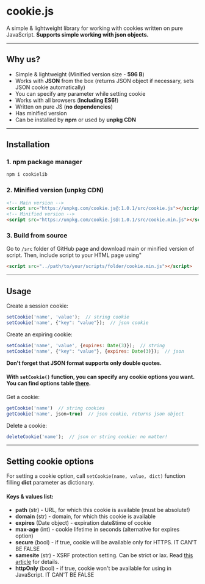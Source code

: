 # cookie.js
A simple &amp; lightweight library for working with cookies written on pure JavaScript. **Supports simple working with json objects.**
***
## Why us?
- Simple & lightweight (Minified version size - **596 B**)
- Works with **JSON** from the box (returns JSON object if necessary, sets JSON cookie automatically)
- You can specify any parameter while setting cookie
- Works with all browsers (**Including ES6!**)
- Written on pure JS (**no dependencies**)
- Has minified version
- Can be installed by **npm** or used by **unpkg CDN**
***
## Installation
### 1. npm package manager
```bash
npm i cookielib
```
### 2. Minified version (**unpkg CDN**)
```html
<!-- Main version -->
<script src="https://unpkg.com/cookie.js@:1.0.1/src/cookie.js"></script>
<!-- Minified version -->
<script src="https://unpkg.com/cookie.js@:1.0.1/src/cookie.min.js"></script>
```
### 3. Build from source
Go to ``` /src ``` folder of GitHub page and download main or minified version of script. Then, include script to your HTML page using"
```html
<script src="../path/to/your/scripts/folder/cookie.min.js"></script>
```
***
## Usage
Create a session cookie:
```javascript
setCookie('name', 'value');  // string cookie
setCookie('name', {"key": "value"});  // json cookie
```
Create an expiring cookie:
```javascript
setCookie('name', 'value', {expires: Date(3)});  // string
setCookie('name', {"key": "value"}, {expires: Date(3)});  // json
```

**Don't forget that JSON format supports only double quotes.**

#### With ```setCookie()``` function, you can specify any cookie options you want. You can find options table [there](#options).
Get a cookie:
```javascript
getCookie('name')  // string cookies
getCookie('name', json=true)  // json cookie, returns json object
```
Delete a cookie:
```javascript
deleteCookie('name');  // json or string cookie: no matter!
```
***
## <a name="options"></a>Setting cookie options
For setting a cookie option, call ```setCookie(name, value, dict)``` function filling **dict** parameter as dictionary.
#### Keys &amp; values list:
- **path** (str) - URL, for which this cookie is available (must be absolute!)
- **domain** (str) - domain, for which this cookie is available
- **expires** (Date object) - expiration date&time of cookie
- **max-age** (int) - cookie lifetime in seconds (alternative for expires option)
- **secure** (bool) - if true, cookie will be available only for HTTPS. IT CAN'T BE FALSE
- **samesite** (str) - XSRF protection setting. Can be strict or lax. Read [this article](https://web.dev/samesite-cookies-explained/) for details.
- **httpOnly** (bool) - if true, cookie won't be available for using in JavaScript. IT CAN'T BE FALSE
